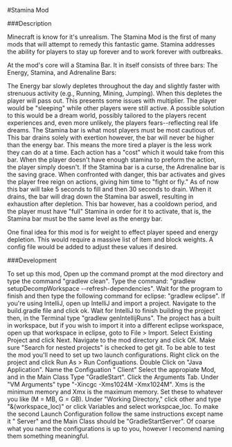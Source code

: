 #Stamina Mod

###Description
  
  Minecraft is know for it's unrealism. The Stamina Mod is the first of many mods that will attempt to remedy this fantastic game. Stamina addresses the ability for players to stay up forever and to work forever with outbreaks.
  
  At the mod's core will a Stamina Bar. It in itself consists of three bars: The Energy, Stamina, and Adrenaline Bars:
  
  The Energy bar slowly depletes throughout the day and slightly faster with strenuous activity (e.g., Running, Mining, Jumping). When this depletes the player will pass out. This presents some issues with multiplier. The player would be "sleeping" while other players were still active. A possible solution to this would be a dream world, possibly tailored to the players recent experiences and, even more unlikely, the players fears--reflecting real life dreams.
  The Stamina bar is what most players must be most cautious of. This bar drains solely with exertion however, the bar will never be higher than the energy bar. This means the more tired a player is the less work they can do at a time. Each action has a "cost" which it would take from this bar. When the player doesn't have enough stamina to preform the action, the player simply doesn't. 
  If the Stamina bar is a curse, the Adrenaline bar is the saving grace. When confronted with danger, this bar activates and gives the player free reign on actions, giving him time to "fight or fly." As of now this bar will take 5 seconds to fill and then 30 seconds to drain. When it drains, the bar will drag down the Stamina bar aswell, resulting in exhaustion after depletion. This bar however, has a cooldown period, and the player must have "full" Stamina in order for it to activate, that is, the Stamina bar must be the same level as the energy bar.
  
  One final idea for this mod is for weight to effect player speed and energy depletion. This would require a massive list of item and block weights. A config file would be added to adjust these values if desired.
  
###Development

  To set up this mod, Open up the command prompt at the mod directory and type the command "gradlew clean". Type the command: "gradlew setupDecompWorkspace --refresh-dependencies". Wait for the program to finish and then type the following command for eclipse: "gradlew eclipse". If you're using IntelliJ, open up IntelliJ and import a project. Navigate to the build.gradle file and click ok. Wait for IntelliJ to finish building the project then, in the Terminal type "gradlew genIntellijRuns". The project has a built in workspace, but if you wish to import it into a different eclipse workspace, open up that workspace in eclipse, goto to File > Import. Select Existing Project and click Next. Navigate to the mod directory and click OK. Make sure "Search for nested projects" is checked to get git. To be able to test the mod you'll need to set up two launch configurations. Right click on the project and click Run As > Run Configuations. Double Click on "Java Application". Name the Configuation "<ModName> Client" Select the appropiate Mod, and in the Main Class Type "GradleStart". Click the Arguments Tab. Under "VM Arguments" type "-Xincgc -Xms1024M -Xmx1024M". Xms is the minimum memory and Xmx is the maximum memory. Set these to whatever you like (M = MB, G = GB). Under "Working Directory," click other and type "&(workspace_loc)" or click Variables and select workspcae_loc. To make the second Launch Configuration follow the same instructions except name it "<ModName> Server" and the Main Class should be "GradleStartServer". Of coarse what you name the configurations is up to you, however I recomend naming them something meaningful.
